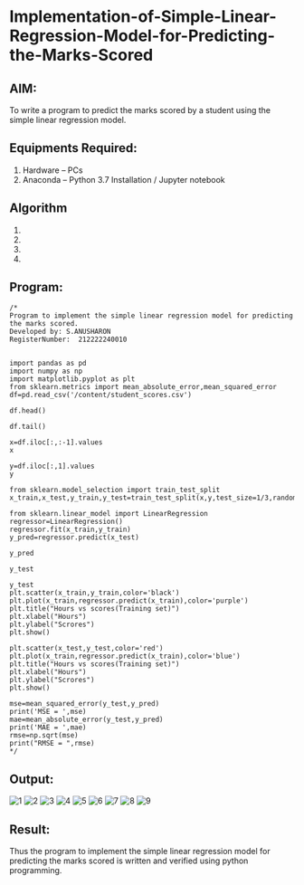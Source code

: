 # Implementation-of-Simple-Linear-Regression-Model-for-Predicting-the-Marks-Scored

## AIM:
To write a program to predict the marks scored by a student using the simple linear regression model.

## Equipments Required:
1. Hardware – PCs
2. Anaconda – Python 3.7 Installation / Jupyter notebook

## Algorithm
1. 
2. 
3. 
4. 

## Program:
```
/*
Program to implement the simple linear regression model for predicting the marks scored.
Developed by: S.ANUSHARON
RegisterNumber:  212222240010


import pandas as pd
import numpy as np
import matplotlib.pyplot as plt
from sklearn.metrics import mean_absolute_error,mean_squared_error
df=pd.read_csv('/content/student_scores.csv')

df.head()

df.tail()

x=df.iloc[:,:-1].values
x

y=df.iloc[:,1].values
y

from sklearn.model_selection import train_test_split
x_train,x_test,y_train,y_test=train_test_split(x,y,test_size=1/3,random_state=0)

from sklearn.linear_model import LinearRegression
regressor=LinearRegression()
regressor.fit(x_train,y_train)
y_pred=regressor.predict(x_test)

y_pred

y_test

y_test
plt.scatter(x_train,y_train,color='black')
plt.plot(x_train,regressor.predict(x_train),color='purple')
plt.title("Hours vs scores(Training set)")
plt.xlabel("Hours")
plt.ylabel("Scrores")
plt.show()

plt.scatter(x_test,y_test,color='red')
plt.plot(x_train,regressor.predict(x_train),color='blue')
plt.title("Hours vs scores(Training set)")
plt.xlabel("Hours")
plt.ylabel("Scrores")
plt.show()

mse=mean_squared_error(y_test,y_pred)
print('MSE = ',mse)
mae=mean_absolute_error(y_test,y_pred)
print('MAE = ',mae)
rmse=np.sqrt(mse)
print("RMSE = ",rmse)
*/
```


## Output:
![1](https://user-images.githubusercontent.com/119405600/237008440-b442bffc-c425-434a-9462-924050a710be.png)
![2](https://user-images.githubusercontent.com/119405600/237008449-8684c536-eab9-470d-b44f-cdb6d229e1b2.png)
![3](https://user-images.githubusercontent.com/119405600/237008459-b74ab177-d7fb-4429-b68d-fdd85a418192.png)
![4](https://user-images.githubusercontent.com/119405600/237008479-a90f5a28-fd42-4e35-b5ca-d4e1466ecca8.png)
![5](https://user-images.githubusercontent.com/119405600/237008489-524abc65-d5ee-4f1e-b04d-eacf5a90c5c8.png)
![6](https://user-images.githubusercontent.com/119405600/237008498-077b8a31-7013-4e44-8918-934c72176cea.png)
![7](https://user-images.githubusercontent.com/119405600/237008519-4df8163c-3b09-4d70-afec-bc38655bd16b.png)
![8](https://user-images.githubusercontent.com/119405600/237008530-fd4f9bef-9ecf-4aec-9da3-189871f5bfc3.png)
![9](https://user-images.githubusercontent.com/119405600/237008541-bb4ba6d2-7379-4f92-872f-e2ff7096d1fb.png)



## Result:
Thus the program to implement the simple linear regression model for predicting the marks scored is written and verified using python programming.
